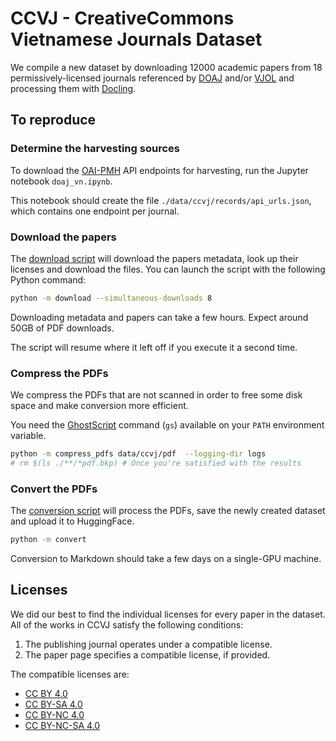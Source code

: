 # CCVJ - CreativeCommons Vietnamese Journals Dataset

We compile a new dataset by downloading 12000 academic papers from 18 permissively-licensed journals referenced by [DOAJ](https://doaj.org) and/or [VJOL](https://vjol.info.vn) and processing them with [Docling](https://github.com/docling-project/docling).

## To reproduce

### Determine the harvesting sources

To download the [OAI-PMH](https://www.openarchives.org/pmh/) API endpoints for harvesting, run the Jupyter notebook `doaj_vn.ipynb`.

This notebook should create the file `./data/ccvj/records/api_urls.json`, which contains one endpoint per journal.

### Download the papers

The [download script](./download.py) will download the papers metadata, look up their licenses and download the files. You can launch the script with the following Python command:

```bash
python -m download --simultaneous-downloads 8
```

Downloading metadata and papers can take a few hours. Expect around 50GB of PDF downloads. 

The script will resume where it left off if you execute it a second time.

### Compress the PDFs

We compress the PDFs that are not scanned in order to free some disk space and make conversion more efficient.

You need the [GhostScript](https://www.ghostscript.com) command (`gs`) available on your `PATH` environment variable.

```bash
python -m compress_pdfs data/ccvj/pdf  --logging-dir logs
# rm $(ls ./**/*pdf.bkp) # Once you're satisfied with the results
```

### Convert the PDFs

The [conversion script](./convert.py) will process the PDFs, save the newly created dataset and upload it to HuggingFace.

```bash
python -m convert
```

Conversion to Markdown should take a few days on a single-GPU machine.

## Licenses

We did our best to find the individual licenses for every paper in the dataset. All of the works in CCVJ satisfy the following conditions:
1. The publishing journal operates under a compatible license.
2. The paper page specifies a compatible license, if provided.

The compatible licenses are:

- [CC BY 4.0](https://creativecommons.org/licenses/by/4.0)
- [CC BY-SA 4.0](https://creativecommons.org/licenses/by-sa/4.0)
- [CC BY-NC 4.0](https://creativecommons.org/licenses/by-nc/4.0)
- [CC BY-NC-SA 4.0](https://creativecommons.org/licenses/by-nc-sa/4.0)
